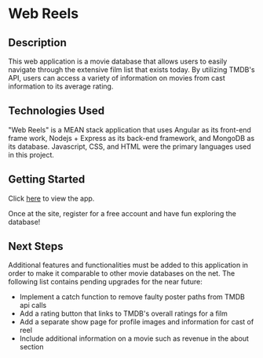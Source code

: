 # Web Reels

## Description
This web application is a movie database that allows users to easily navigate through the extensive film list that exists today. By utilizing TMDB's API, users can access a variety of information on movies from cast information to its average rating. 

## Technologies Used
"Web Reels" is a MEAN stack application that uses Angular as its front-end frame work, Nodejs + Express as its back-end framework, and MongoDB as its database. Javascript, CSS, and HTML were the primary languages used in this project.

## Getting Started
Click [here](https://nameless-gorge-31214.herokuapp.com/#/home) to view the app.

Once at the site, register for a free account and have fun exploring the database!

## Next Steps
Additional features and functionalities must be added to this application in order to make it comparable to other movie databases on the net. The following list contains pending upgrades for the near future:

* Implement a catch function to remove faulty poster paths from TMDB api calls
* Add a rating button that links to TMDB's overall ratings for a film
* Add a separate show page for profile images and information for cast of reel
* Include additional information on a movie such as revenue in the about section


